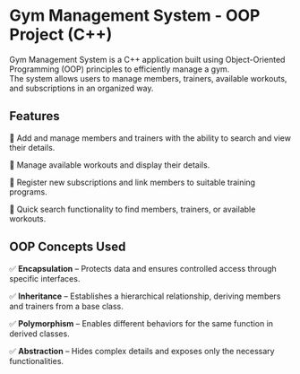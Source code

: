 # Gym Management System - OOP Project (C++)

Gym Management System is a C++ application built using Object-Oriented Programming (OOP) principles to efficiently manage a gym.  
The system allows users to manage members, trainers, available workouts, and subscriptions in an organized way.  

## Features  

🔹 Add and manage members and trainers with the ability to search and view their details.  

🔹 Manage available workouts and display their details.  

🔹 Register new subscriptions and link members to suitable training programs.  

🔹 Quick search functionality to find members, trainers, or available workouts.  

## OOP Concepts Used  

✅ **Encapsulation** – Protects data and ensures controlled access through specific interfaces.  

✅ **Inheritance** – Establishes a hierarchical relationship, deriving members and trainers from a base class.  

✅ **Polymorphism** – Enables different behaviors for the same function in derived classes.  

✅ **Abstraction** – Hides complex details and exposes only the necessary functionalities.  
